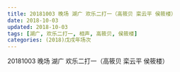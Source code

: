 ```yaml
---
title: 20181003 晚场 湖广 欢乐二打一（高筱贝 栾云平 侯筱楼）
date: 2018-10-03
updated: 2018-10-03
tags: [湖广, 欢乐二打一, 相声, 高筱贝, 侯筱楼]
categories: (2018)戊戌年场次 
---
```

20181003 晚场 湖广 欢乐二打一（高筱贝 栾云平 侯筱楼）
